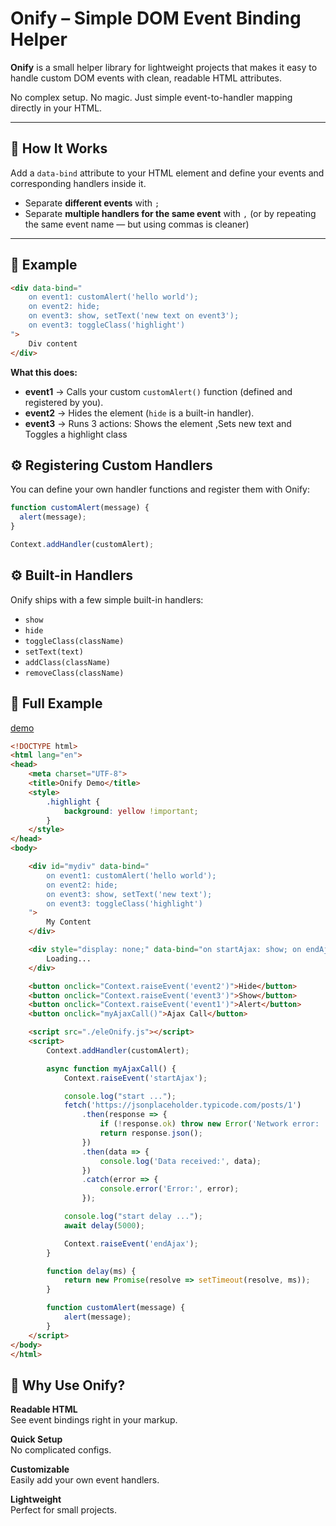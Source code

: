 # Onify – Simple DOM Event Binding Helper

**Onify** is a small helper library for lightweight projects that makes it easy to handle custom DOM events with clean, readable HTML attributes.

No complex setup. No magic. Just simple event-to-handler mapping directly in your HTML.

---

## 📌 How It Works

Add a `data-bind` attribute to your HTML element and define your events and corresponding handlers inside it.

- Separate **different events** with `;`
- Separate **multiple handlers for the same event** with `,` (or by repeating the same event name — but using commas is cleaner)

---

## 📄 Example

```html
<div data-bind="
    on event1: customAlert('hello world'); 
    on event2: hide;
    on event3: show, setText('new text on event3'); 
    on event3: toggleClass('highlight')
">
    Div content
</div>
```
**What this does:**

- **event1** → Calls your custom `customAlert()` function (defined and registered by you).
- **event2** → Hides the element (`hide` is a built-in handler).
- **event3** → Runs 3 actions: Shows the element ,Sets new text and Toggles a highlight class


## ⚙️ Registering Custom Handlers

You can define your own handler functions and register them with Onify:

```javascript
function customAlert(message) {
  alert(message);
}

Context.addHandler(customAlert);
```
## ⚙ Built-in Handlers

Onify ships with a few simple built-in handlers:

- `show`
- `hide`
- `toggleClass(className)`
- `setText(text)`
- `addClass(className)`
- `removeClass(className)`

## 🚀 Full Example
[demo](https://masoudfarahani.github.io/ELE.Onify/)

```html
<!DOCTYPE html>
<html lang="en">
<head>
    <meta charset="UTF-8">
    <title>Onify Demo</title>
    <style>
        .highlight {
            background: yellow !important;
        }
    </style>
</head>
<body>

    <div id="mydiv" data-bind="
        on event1: customAlert('hello world');
        on event2: hide;
        on event3: show, setText('new text');
        on event3: toggleClass('highlight')
    ">
        My Content
    </div>

    <div style="display: none;" data-bind="on startAjax: show; on endAjax: hide">
        Loading...
    </div>

    <button onclick="Context.raiseEvent('event2')">Hide</button>
    <button onclick="Context.raiseEvent('event3')">Show</button>
    <button onclick="Context.raiseEvent('event1')">Alert</button>
    <button onclick="myAjaxCall()">Ajax Call</button>

    <script src="./eleOnify.js"></script>
    <script>
        Context.addHandler(customAlert);

        async function myAjaxCall() {
            Context.raiseEvent('startAjax');

            console.log("start ...");
            fetch('https://jsonplaceholder.typicode.com/posts/1')
                .then(response => {
                    if (!response.ok) throw new Error('Network error: ' + response.status);
                    return response.json();
                })
                .then(data => {
                    console.log('Data received:', data);
                })
                .catch(error => {
                    console.error('Error:', error);
                });

            console.log("start delay ...");
            await delay(5000);

            Context.raiseEvent('endAjax');
        }

        function delay(ms) {
            return new Promise(resolve => setTimeout(resolve, ms));
        }

        function customAlert(message) {
            alert(message);
        }
    </script>
</body>
</html>
```

## 📢 Why Use Onify?

**Readable HTML**  
See event bindings right in your markup.

**Quick Setup**  
No complicated configs.

**Customizable**  
Easily add your own event handlers.

**Lightweight**  
Perfect for small projects.
